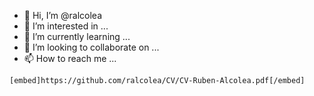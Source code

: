 - 👋 Hi, I’m @ralcolea
- 👀 I’m interested in ...
- 🌱 I’m currently learning ...
- 💞️ I’m looking to collaborate on ...
- 📫 How to reach me ...

 `[embed]https://github.com/ralcolea/CV/CV-Ruben-Alcolea.pdf[/embed]`
<!---
ralcolea/ralcolea is a ✨ special ✨ repository because its `README.md` (this file) appears on your GitHub profile.
You can click the Preview link to take a look at your changes.
--->
